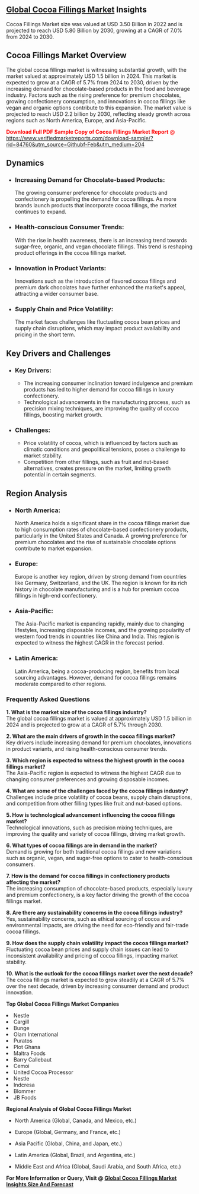 <h2><a href="https://www.verifiedmarketreports.com/download-sample/?rid=84760&amp;utm_source=Githubf&amp;utm_medium=204" target="_blank">Global Cocoa Fillings Market</a> Insights</h2><p>Cocoa Fillings Market size was valued at USD 3.50 Billion in 2022 and is projected to reach USD 5.80 Billion by 2030, growing at a CAGR of 7.0% from 2024 to 2030.</p><p> <h2>Cocoa Fillings Market Overview</h2> <p>The global cocoa fillings market is witnessing substantial growth, with the market valued at approximately USD 1.5 billion in 2024. This market is expected to grow at a CAGR of 5.7% from 2024 to 2030, driven by the increasing demand for chocolate-based products in the food and beverage industry. Factors such as the rising preference for premium chocolates, growing confectionery consumption, and innovations in cocoa fillings like vegan and organic options contribute to this expansion. The market value is projected to reach USD 2.2 billion by 2030, reflecting steady growth across regions such as North America, Europe, and Asia-Pacific. </p> <p><p><span class=""><span style="color: #ff0000;"><strong>Download Full PDF Sample Copy of Cocoa Fillings Market Report</strong> @ </span><a href="https://www.verifiedmarketreports.com/download-sample/?rid=84760&amp;utm_source=Githubf-Feb&amp;utm_medium=204" target="_blank">https://www.verifiedmarketreports.com/download-sample/?rid=84760&amp;utm_source=Githubf-Feb&amp;utm_medium=204</a></span></p></p> <h2>Dynamics</h2> <ul> <li><h3>Increasing Demand for Chocolate-based Products:</h3> The growing consumer preference for chocolate products and confectionery is propelling the demand for cocoa fillings. As more brands launch products that incorporate cocoa fillings, the market continues to expand.</li> <li><h3>Health-conscious Consumer Trends:</h3> With the rise in health awareness, there is an increasing trend towards sugar-free, organic, and vegan chocolate fillings. This trend is reshaping product offerings in the cocoa fillings market.</li> <li><h3>Innovation in Product Variants:</h3> Innovations such as the introduction of flavored cocoa fillings and premium dark chocolates have further enhanced the market's appeal, attracting a wider consumer base.</li> <li><h3>Supply Chain and Price Volatility:</h3> The market faces challenges like fluctuating cocoa bean prices and supply chain disruptions, which may impact product availability and pricing in the short term.</li> </ul> <h2>Key Drivers and Challenges</h2> <ul> <li><h3>Key Drivers:</h3> <ul> <li>The increasing consumer inclination toward indulgence and premium products has led to higher demand for cocoa fillings in luxury confectionery.</li> <li>Technological advancements in the manufacturing process, such as precision mixing techniques, are improving the quality of cocoa fillings, boosting market growth.</li> </ul> </li> <li><h3>Challenges:</h3> <ul> <li>Price volatility of cocoa, which is influenced by factors such as climatic conditions and geopolitical tensions, poses a challenge to market stability.</li> <li>Competition from other fillings, such as fruit and nut-based alternatives, creates pressure on the market, limiting growth potential in certain segments.</li> </ul> </li> </ul> <h2>Region Analysis</h2> <ul> <li><h3>North America:</h3> North America holds a significant share in the cocoa fillings market due to high consumption rates of chocolate-based confectionery products, particularly in the United States and Canada. A growing preference for premium chocolates and the rise of sustainable chocolate options contribute to market expansion.</li> <li><h3>Europe:</h3> Europe is another key region, driven by strong demand from countries like Germany, Switzerland, and the UK. The region is known for its rich history in chocolate manufacturing and is a hub for premium cocoa fillings in high-end confectionery.</li> <li><h3>Asia-Pacific:</h3> The Asia-Pacific market is expanding rapidly, mainly due to changing lifestyles, increasing disposable incomes, and the growing popularity of western food trends in countries like China and India. This region is expected to witness the highest CAGR in the forecast period.</li> <li><h3>Latin America:</h3> Latin America, being a cocoa-producing region, benefits from local sourcing advantages. However, demand for cocoa fillings remains moderate compared to other regions.</li> </ul> <h3>Frequently Asked Questions</h3> <p><b>1. What is the market size of the cocoa fillings industry?</b><br>The global cocoa fillings market is valued at approximately USD 1.5 billion in 2024 and is projected to grow at a CAGR of 5.7% through 2030.</p> <p><b>2. What are the main drivers of growth in the cocoa fillings market?</b><br>Key drivers include increasing demand for premium chocolates, innovations in product variants, and rising health-conscious consumer trends.</p> <p><b>3. Which region is expected to witness the highest growth in the cocoa fillings market?</b><br>The Asia-Pacific region is expected to witness the highest CAGR due to changing consumer preferences and growing disposable incomes.</p> <p><b>4. What are some of the challenges faced by the cocoa fillings industry?</b><br>Challenges include price volatility of cocoa beans, supply chain disruptions, and competition from other filling types like fruit and nut-based options.</p> <p><b>5. How is technological advancement influencing the cocoa fillings market?</b><br>Technological innovations, such as precision mixing techniques, are improving the quality and variety of cocoa fillings, driving market growth.</p> <p><b>6. What types of cocoa fillings are in demand in the market?</b><br>Demand is growing for both traditional cocoa fillings and new variations such as organic, vegan, and sugar-free options to cater to health-conscious consumers.</p> <p><b>7. How is the demand for cocoa fillings in confectionery products affecting the market?</b><br>The increasing consumption of chocolate-based products, especially luxury and premium confectionery, is a key factor driving the growth of the cocoa fillings market.</p> <p><b>8. Are there any sustainability concerns in the cocoa fillings industry?</b><br>Yes, sustainability concerns, such as ethical sourcing of cocoa and environmental impacts, are driving the need for eco-friendly and fair-trade cocoa fillings.</p> <p><b>9. How does the supply chain volatility impact the cocoa fillings market?</b><br>Fluctuating cocoa bean prices and supply chain issues can lead to inconsistent availability and pricing of cocoa fillings, impacting market stability.</p> <p><b>10. What is the outlook for the cocoa fillings market over the next decade?</b><br>The cocoa fillings market is expected to grow steadily at a CAGR of 5.7% over the next decade, driven by increasing consumer demand and product innovation.</p> </p><p><strong>Top Global Cocoa Fillings Market Companies</strong></p><div data-test-id=""><p><li>Nestle</li><li> Cargill</li><li> Bunge</li><li> Olam International</li><li> Puratos</li><li> Plot Ghana</li><li> Maltra Foods</li><li> Barry Callebaut</li><li> Cemoi</li><li> United Cocoa Processor</li><li> Nestle</li><li> Indcresa</li><li> Blommer</li><li> JB Foods</li></p><div><strong>Regional Analysis of&nbsp;Global Cocoa Fillings Market</strong></div><ul><li dir="ltr"><p dir="ltr">North America&nbsp;(Global, Canada, and Mexico, etc.)</p></li><li dir="ltr"><p dir="ltr">Europe (Global, Germany, and France, etc.)</p></li><li dir="ltr"><p dir="ltr">Asia Pacific&nbsp;(Global, China, and Japan, etc.)</p></li><li dir="ltr"><p dir="ltr">Latin America&nbsp;(Global, Brazil, and Argentina, etc.)</p></li><li dir="ltr">Middle East and Africa&nbsp;(Global, Saudi Arabia, and South Africa, etc.)</li></ul><p><strong>For More Information or Query, Visit @&nbsp;</strong><strong><a href="https://www.verifiedmarketreports.com/product/global-cocoa-fillings-market-growth-2019-2024/?utm_source=Githubf&amp;utm_medium=204" target="_blank">Global Cocoa Fillings Market Insights Size And Forecast</a></strong></p></div>
